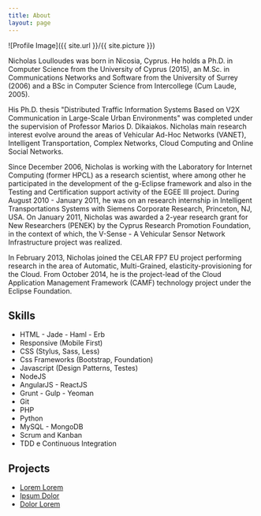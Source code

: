 ```yaml
---
title: About
layout: page
---
```

![Profile Image]({{ site.url }}/{{ site.picture }})

<p> Nicholas Loulloudes was born in Nicosia, Cyprus. He holds a Ph.D. in Computer Science from the University of Cyprus (2015), an M.Sc. in Communications Networks and Software from the University of Surrey (2006) and a BSc in Computer Science from Intercollege (Cum Laude, 2005).</p>

<p> His Ph.D. thesis "Distributed Traffic Information Systems Based on V2X Communication in Large-Scale Urban Environments" was completed under the supervision of Professor Marios D. Dikaiakos. Nicholas main research interest evolve around the areas of Vehicular Ad-Hoc Networks (VANET), Intelligent Transportation, Complex Networks, Cloud Computing and Online Social Networks.</p>

<p> Since December 2006, Nicholas is working with the Laboratory for Internet Computing (former HPCL) as a research scientist, where among other he participated in the development of the g-Eclipse framework and also in the Testing and Certification support activity of the EGEE III project. During August 2010 - January 2011, he was on an research internship in Intelligent Transportations Systems with Siemens Corporate Research, Princeton, NJ, USA. On January 2011, Nicholas was awarded a 2-year research grant for New Researchers (PENEK) by the Cyprus Research Promotion Foundation, in the context of which, the V-Sense - A Vehicular Sensor Network Infrastructure project was realized.</p>

<p> In February 2013, Nicholas joined the CELAR FP7 EU project performing research in the area of Automatic, Multi-Grained, elasticity-provisioning for the Cloud. From October 2014, he is the project-lead of the Cloud Application Management Framework (CAMF) technology project under the Eclipse Foundation.</p>

<h2>Skills</h2>

<ul class="skill-list">
	<li>HTML - Jade - Haml - Erb</li>
	<li>Responsive (Mobile First)</li>
	<li>CSS (Stylus, Sass, Less)</li>
	<li>Css Frameworks (Bootstrap, Foundation)</li>
	<li>Javascript (Design Patterns, Testes)</li>
	<li>NodeJS</li>
	<li>AngularJS - ReactJS</li>
	<li>Grunt - Gulp - Yeoman</li>
	<li>Git</li>
	<li>PHP</li>
	<li>Python</li>
	<li>MySQL - MongoDB</li>
	<li>Scrum and Kanban</li>
	<li>TDD e Continuous Integration</li>
</ul>

<h2>Projects</h2>

<ul>
	<li><a href="https://github.com/">Lorem Lorem</a></li>
	<li><a href="https://github.com/">Ipsum Dolor</a></li>
	<li><a href="https://github.com/">Dolor Lorem</a></li>
</ul>
